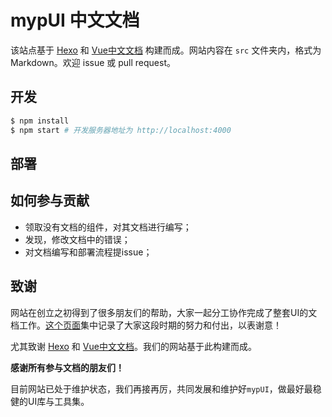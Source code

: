 # mypUI 中文文档

该站点基于 [Hexo](https://hexo.io/) 和 [Vue中文文档](https://cn.vuejs.org/) 构建而成。网站内容在 `src` 文件夹内，格式为 Markdown。欢迎 issue 或 pull request。

## 开发

``` bash
$ npm install
$ npm start # 开发服务器地址为 http://localhost:4000
```

## 部署



## 如何参与贡献

- 领取没有文档的组件，对其文档进行编写；
- 发现，修改文档中的错误；
- 对文档编写和部署流程提issue；

## 致谢

网站在创立之初得到了很多朋友们的帮助，大家一起分工协作完成了整套UI的文档工作。[这个页面](https://cn.vuejs.org/about/)集中记录了大家这段时期的努力和付出，以表谢意！

尤其致谢 [Hexo](https://hexo.io/) 和 [Vue中文文档](https://cn.vuejs.org/)。我们的网站基于此构建而成。

**感谢所有参与文档的朋友们！**

目前网站已处于维护状态，我们再接再厉，共同发展和维护好`mypUI`，做最好最稳健的UI库与工具集。
